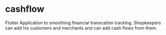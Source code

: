 # cashflow
Flutter Application to smoothing financial transcation tracking. Shopkeepers can add his customers and merchants and can add cash flows from them.

